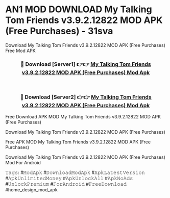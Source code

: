 # AN1 MOD DOWNLOAD My Talking Tom Friends v3.9.2.12822 MOD APK (Free Purchases) - 31sva
Download My Talking Tom Friends v3.9.2.12822 MOD APK (Free Purchases) Free Mod APK

<div align="center">
<h3>🔴 Download [Server1] 👉👉 <a href="https://apk-comot.site?title=My_Talking_Tom_Friends_v3.9.2.12822_MOD_APK_(Free_Purchases)">My Talking Tom Friends v3.9.2.12822 MOD APK (Free Purchases) Mod Apk</a></h3><br>

<h3>🔴 Download [Server2] 👉👉 <a href="https://apk-comot.site?title=My_Talking_Tom_Friends_v3.9.2.12822_MOD_APK_(Free_Purchases)">My Talking Tom Friends v3.9.2.12822 MOD APK (Free Purchases) Mod Apk</a></h3>
</div>


Free Download APK MOD My Talking Tom Friends v3.9.2.12822 MOD APK (Free Purchases)

Download My Talking Tom Friends v3.9.2.12822 MOD APK (Free Purchases) 

Free APK MOD My Talking Tom Friends v3.9.2.12822 MOD APK (Free Purchases) 

Download My Talking Tom Friends v3.9.2.12822 MOD APK (Free Purchases) Mod For Android

𝚃𝚊𝚐𝚜: #𝙼𝚘𝚍𝙰𝚙𝚔 #𝙳𝚘𝚠𝚗𝚕𝚘𝚊𝚍𝙼𝚘𝚍𝙰𝚙𝚔 #𝙰𝚙𝚔𝙻𝚊𝚝𝚎𝚜𝚝𝚅𝚎𝚛𝚜𝚒𝚘𝚗 #𝙰𝚙𝚔𝚄𝚗𝚕𝚒𝚖𝚒𝚝𝚎𝚍𝙼𝚘𝚗𝚎𝚢 #𝙰𝚙𝚔𝚄𝚗𝚕𝚘𝚌𝚔𝙰𝚕𝚕 #𝙰𝚙𝚔𝙽𝚘𝙰𝚍𝚜 #𝚄𝚗𝚕𝚘𝚌𝚔𝙿𝚛𝚎𝚖𝚒𝚞𝚖 #𝙵𝚘𝚛𝙰𝚗𝚍𝚛𝚘𝚒𝚍 #𝙵𝚛𝚎𝚎𝙳𝚘𝚠𝚗𝚕𝚘𝚊𝚍 #home_design_mod_apk